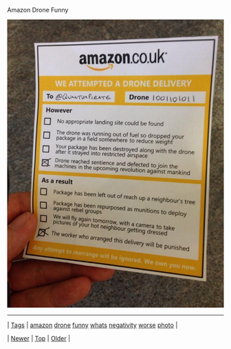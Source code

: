 <!--
title: Amazon Drone Funny
date: 2020-06-28T15:27:00.192Z
tags: amazon, drone, funny, whats, negativity, worse, photo
-->


Amazon Drone Funny

![](68789336934-0.jpg)

<!--BOTTOM-POST-NAVIGATION-->
---

| [Tags](tags.md) | [amazon](tag-amazon.md) [drone](tag-drone.md) [funny](tag-funny.md) [whats](tag-whats.md) [negativity](tag-negativity.md) [worse](tag-worse.md) [photo](tag-photo.md) |

| [Newer](68773591557.md) | [Top](index.md) | [Older](68891510177.md) |